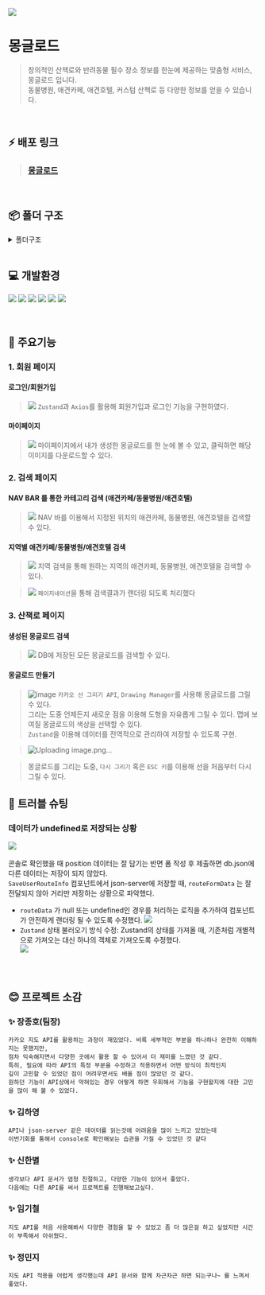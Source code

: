 ![](https://velog.velcdn.com/images/star1024/post/56b3e2cc-eda3-4725-aa28-b18405bd6780/image.png)

# 몽글로드

> 창의적인 산책로와 반려동물 필수 장소 정보를 한눈에 제공하는 맞춤형 서비스, 몽글로드 입니다.<br>
> 동물병원, 애견카페, 애견호텔, 커스텀 산책로 등 다양한 정보를 얻을 수 있습니다.<br/>

<br/>

## ⚡ 배포 링크

> ### [몽글로드](https://monggleroad.vercel.app/)

<br/>

## 📦 폴더 구조

<details>
<summary>폴더구조</summary>
<br/>
📦moggleRoad-Project<br/>
┣ 📂public<br/>
┃ ┗ 📜vite.svg<br/>
┣ 📂src<br/>
┃ ┣ 📂api<br/>
┃ ┃ ┣ 📜auth.js<br/>
┃ ┃ ┣ 📜fetchCoordinatesByRegion.js<br/>
┃ ┃ ┣ 📜makeRoute.js<br/>
┃ ┃ ┗ 📜pathDataSave.js<br/>
┃ ┣ 📂assets<br/>
┃ ┃ ┣ 📜home.png<br/>
┃ ┃ ┣ 📜loadingImage.png<br/>
┃ ┃ ┣ 📜logo.png<br/>
┃ ┃ ┣ 📜react.svg<br/>
┃ ┃ ┣ 📜searchHome.png<br/>
┃ ┃ ┗ 📜target-icon.png<br/>
┃ ┣ 📂axiosInstance<br/>
┃ ┃ ┗ 📜join.js<br/>
┃ ┣ 📂components<br/>
┃ ┃ ┣ 📜AuthForm.jsx<br/>
┃ ┃ ┣ 📜CategorySearch.jsx<br/>
┃ ┃ ┣ 📜MainPageMap.jsx<br/>
┃ ┃ ┣ 📜MainPageSide.jsx<br/>
┃ ┃ ┣ 📜Modal.jsx<br/>
┃ ┃ ┣ 📜Nav.jsx<br/>
┃ ┃ ┣ 📜NavBottom.jsx<br/>
┃ ┃ ┣ 📜ProtectedRoute.jsx<br/>
┃ ┃ ┣ 📜RegionSearchInput.jsx<br/>
┃ ┃ ┣ 📜SaveUserRouteInfo.jsx<br/>
┃ ┃ ┣ 📜SearchContent.jsx<br/>
┃ ┃ ┣ 📜SearchList.jsx<br/>
┃ ┃ ┣ 📜SearchPagination.jsx<br/>
┃ ┃ ┗ 📜WalkPath.jsx<br/>
┃ ┣ 📂hooks<br/>
┃ ┃ ┗ 📜useCurrentLocation.js<br/>
┃ ┣ 📂pages<br/>
┃ ┃ ┣ 📜CanvasComponent.jsx<br/>
┃ ┃ ┣ 📜Home.jsx<br/>
┃ ┃ ┣ 📜Login.jsx<br/>
┃ ┃ ┣ 📜MainPage.jsx<br/>
┃ ┃ ┣ 📜Search.jsx<br/>
┃ ┃ ┣ 📜SignUp.jsx<br/>
┃ ┃ ┗ 📜WalkPathPage.jsx<br/>
┃ ┣ 📂shared<br/>
┃ ┃ ┗ 📜Router.jsx<br/>
┃ ┣ 📂zustand<br/>
┃ ┃ ┣ 📜authStore.js<br/>
┃ ┃ ┣ 📜geoLocationStore.js<br/>
┃ ┃ ┣ 📜routeDataStore.js<br/>
┃ ┃ ┗ 📜userRouteStore.js<br/>
┃ ┣ 📜App.jsx<br/>
┃ ┣ 📜index.css<br/>
┃ ┗ 📜main.jsx<br/>
┣ 📜.env<br/>
┣ 📜.gitignore<br/>
┣ 📜.prettierrc<br/>
┣ 📜db.json<br/>
┣ 📜eslint.config.js<br/>
┣ 📜index.html<br/>
┣ 📜package-lock.json<br/>
┣ 📜package.json<br/>
┣ 📜postcss.config.js<br/>
┣ 📜README.md<br/>
┣ 📜tailwind.config.js<br/>
┣ 📜vite.config.js<br/>
┗ 📜yarn.lock<br/>
</details>
<br/>

## 💻 개발환경

![](https://img.shields.io/badge/HTML5-E34F26?style=for-the-badge&logo=html5&logoColor=white)
![](https://img.shields.io/badge/CSS3-1572B6?style=for-the-badge&logo=css3&logoColor=white)
![](https://img.shields.io/badge/React-61DAFB?style=for-the-badge&logo=React&logoColor=white)
![](https://img.shields.io/badge/JavaScript-F7DF1E?style=for-the-badge&logo=JavaScript&logoColor=white)
![](https://img.shields.io/badge/JSON-000000?style=for-the-badge&logo=JSON&logoColor=white)
![](https://img.shields.io/badge/TailwindCSS-06B6D4?style=for-the-badge&logo=TailwindCSS&logoColor=white)

<br/>

## 📌 주요기능

### 1. 회원 페이지

#### 로그인/회원가입

> ![](https://velog.velcdn.com/images/star1024/post/9c94225b-ef52-46ba-a69b-8d3d48aa172a/image.gif)
> `Zustand`과 `Axios`를 활용해 회원가입과 로그인 기능을 구현하였다.

#### 마이페이지

> ![](https://velog.velcdn.com/images/star1024/post/2fb09d74-922f-4ef1-bf05-4e2b3bdf2ff1/image.gif)
> 마이페이지에서 내가 생성한 몽글로드를 한 눈에 볼 수 있고, 클릭하면 해당 이미지를 다운로드할 수 있다.

### 2. 검색 페이지

#### NAV BAR 를 통한 카테고리 검색 (애견카페/동물병원/애견호텔)

>![](https://velog.velcdn.com/images/star1024/post/eded5887-a897-437a-87a4-1e480de126b0/image.gif)
> NAV 바를 이용해서 지정된 위치의 애견카페, 동물병원, 애견호텔을 검색할 수 있다.

#### 지역별 애견카페/동물병원/애견호텔 검색

> ![](https://velog.velcdn.com/images/star1024/post/5553d9aa-d807-4348-8b2d-2f529b1f55a4/image.gif)
> 지역 검색을 통해 원하는 지역의 애견카페, 동물병원, 애견호텔을 검색할 수 있다.<br/>


>![](https://velog.velcdn.com/images/star1024/post/a934c03f-5564-4326-a266-97a8d5d5de09/image.gif)
> `페이지네이션`을 통해 검색결과가 랜더링 되도록 처리했다<br/>

### 3. 산책로 페이지

#### 생성된 몽글로드 검색

> ![](https://velog.velcdn.com/images/star1024/post/a3060f13-1c54-40b1-97fc-2653f177716c/image.gif)
> DB에 저장된 모든 몽글로드를 검색할 수 있다.<br/>

#### 몽글로드 만들기

> ![image](https://github.com/user-attachments/assets/63abb54f-61d6-42d6-8b26-f95f45144d3a)
> `카카오 선 그리기 API`, `Drawing Manager`를 사용해 몽글로드를 그릴 수 있다.<br/>
> 그리는 도중 언제든지 새로운 점을 이용해 도형을 자유롭게 그릴 수 있다. 맵에 보여질 몽글로드의 색상을 선택할 수 있다.<br/>
> `Zustand`을 이용해 데이터를 전역적으로 관리하여 저장할 수 있도록 구현.<br/>

> ![Uploading image.png…]()


> 몽글로드를 그리는 도중, `다시 그리기` 혹은 `ESC 키`를 이용해 선을 처음부터 다시 그릴 수 있다.<br/> 

## 🏹 트러블 슈팅

### 데이터가 **undefined**로 저장되는 상황

![](https://velog.velcdn.com/images/star1024/post/cf0ebbba-6262-48b4-a145-e6310d4ebac5/image.png)
<br/>
<br/>
콘솔로 확인했을 때 position 데이터는 잘 담기는 반면 폼 작성 후 제출하면 db.json에 다른 데이터는 저장이 되지 않았다. <br/>
`SaveUserRouteInfo` 컴포넌트에서 json-server에 저장할 때, `routeFormData` 는 잘 전달되지 않아 거리만 저장하는 상황으로 파악했다. <br/>

- `routeData` 가 null 또는 undefined인 경우를 처리하는 로직을 추가하여 컴포넌트가 안전하게 랜더링 될 수 있도록 수정했다.
  ![](https://velog.velcdn.com/images/star1024/post/52b09d99-8c9b-4f1f-9800-ed10b78d2656/image.png)
- `Zustand` 상태 불러오기 방식 수정: Zustand의 상태를 가져올 때, 기존처럼 개별적으로 가져오는 대신
  하나의 객체로 가져오도록 수정했다.<br/>
  ![](https://velog.velcdn.com/images/star1024/post/78cdb36f-1122-46f0-ad81-3e50e2aefca3/image.png)

###

<br/>

## 😊 프로젝트 소감

### ✨ 장종호(팀장)<br/>

```
카카오 지도 API를 활용하는 과정이 재밌었다. 비록 세부적인 부분을 하나하나 완전히 이해하지는 못했지만,
점차 익숙해지면서 다양한 곳에서 활용 할 수 있어서 더 재미를 느꼈던 것 같다.
특히, 필요에 따라 API의 특정 부분을 수정하고 적용하면서 어떤 방식이 최적인지
깊이 고민할 수 있었던 점이 어려우면서도 배울 점이 많았던 것 같다.
원하던 기능이 API상에서 막혀있는 경우 어떻게 하면 우회해서 기능을 구현할지에 대한 고민을 많이 해 볼 수 있었다.
```

### ✨ 김하영<br/>

```
API나 json-server 같은 데이터를 읽는것에 어려움을 많이 느끼고 있었는데
이번기회를 통해서 console로 확인해보는 습관을 가질 수 있었던 것 같다
```

### ✨ 신한별<br/>

```
생각보다 API 문서가 엄청 친절하고, 다양한 기능이 있어서 좋았다.
다음에는 다른 API를 써서 프로젝트를 진행해보고싶다.
```

### ✨ 임기철<br/>

```
지도 API를 처음 사용해봐서 다양한 경험을 할 수 있었고 좀 더 많은걸 하고 싶었지만 시간이 부족해서 아쉬웠다.
```

### ✨ 정민지<br/>

```
지도 API 적용을 어렵게 생각했는데 API 문서와 함께 차근차근 하면 되는구나~ 를 느껴서 좋았다.
```

<br/>
